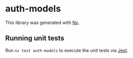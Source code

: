 # auth-models

This library was generated with [Nx](https://nx.dev).

## Running unit tests

Run `nx test auth-models` to execute the unit tests via [Jest](https://jestjs.io).
